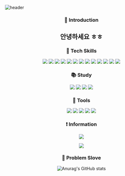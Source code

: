 ![header](https://capsule-render.vercel.app/api?type=slice&color=A100FF&height=200&section=header&text=Hello&fontAlign=80&fontAlignY=17&fontColor=ffffff&fontSize=90&desc=I'M%20SeungSoo&descAlign=79&descAlignY=43&descSize=30&rotate=13)
<div align = center>
    
### :runner: Introduction
## 안녕하세요 ㅎㅎ
### :floppy_disk: Tech Skills
<img src="https://img.shields.io/badge/Python-3776AB?style=flat&logo=python&logoColor=white"/>
<img src="https://img.shields.io/badge/java-007396?style=flat&logo=OpenJDK&logoColor=white">
<img src="https://img.shields.io/badge/JavaScript-F7DF1E?style=flat&logo=javascript&logoColor=white"/>
<img src="https://img.shields.io/badge/REACT-61DAFB?style=flat&logo=react&logoColor=white"/>
   <img src="https://img.shields.io/badge/MySQL-4479A1?style=flat&logo=mysql&logoColor=white"/>
       <img src="https://img.shields.io/badge/FastAPI-009688?style=flat&logo=fastapi&logoColor=white"/>
         <img src="https://img.shields.io/badge/Html5-E34F26?style=flat&logo=html5&logoColor=white"/>
           <img src="https://img.shields.io/badge/CSS3-1572B6?style=flat&logo=css3&logoColor=white"/>
             <img src="https://img.shields.io/badge/Spring Boot-6DB33F?style=flat&logo=springboot&logoColor=white"/>
             <img src="https://img.shields.io/badge/Spring Security-6DB33F?style=flat&logo=springsecurity&logoColor=white"/>
             <img src="https://img.shields.io/badge/PyTorch-EE4C2C?style=flat&logo=pytorch&logoColor=white"/>
             <img src="https://img.shields.io/badge/Anaconda-44A833?style=flat&logo=anaconda&logoColor=white"/>
             <img src="https://img.shields.io/badge/Docker-2496ED?style=flat&logo=docker&logoColor=white"/>
</div>
<div align = center>
    
### :books: Study

  <img src="https://img.shields.io/badge/Oracle-F80000?style=flat&logo=oracle&logoColor=white"/>
   <img src="https://img.shields.io/badge/Android-34A853?style=flat&logo=android&logoColor=white"/>
   <img src="https://img.shields.io/badge/AndroidStudio-3DDC84?style=flat&logo=androidstudio&logoColor=white"/>
   <img src="https://img.shields.io/badge/Pandas-150458?style=flat&logo=pandas&logoColor=white"/>
</div>

<div align = center>

### :hammer: Tools


 <img src="https://img.shields.io/badge/GitHub-181717?style=flat&logo=github&logoColor=white"/>

 <img src="https://img.shields.io/badge/Figma-F24E1E?style=flat&logo=figma&logoColor=white"/>

 <img src="https://img.shields.io/badge/Notion-000000?style=flat&logo=notion&logoColor=white"/>
 
 <img src="https://img.shields.io/badge/Git-F05032?style=flat&logo=git&logoColor=white"/>
 
 <img src="https://img.shields.io/badge/Slack-4A154B?style=flat&logo=slack&logoColor=white"/>


</div>

<div align = center>



    
### :exclamation: Information

<a href="https://www.notion.so/bf835273a54b499bb619e5b94e810d4e?pvs=4" >  
        <img src="https://img.shields.io/badge/나의 정보-000000?style=flat&logo=notion&logoColor=white"/> </a>

<a href="mailto:bnj021212@gmail.com"><img src="https://img.shields.io/badge/메일-EA4335?style=flat-square&logo=gmail&logoColor=white&link=mailto:bnj021212@gmail.com"/></a>

</div>

<div align = center>
    
### :key: Problem Slove

![Anurag's GitHub stats](https://github-readme-stats.vercel.app/api?username=costudying&show_icons=true&theme=dark)   

</div>





   


